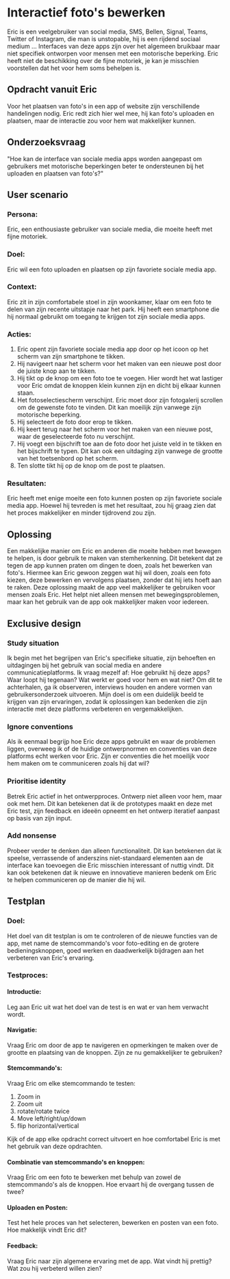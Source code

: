 # Interactief foto's bewerken

Eric is een veelgebruiker van social media, SMS, Bellen, Signal, Teams, Twitter of Instagram, die man is unstopable, hij is een rijdend sociaal medium ... Interfaces van deze apps zijn over het algemeen bruikbaar maar niet specifiek ontworpen voor mensen met een motorische beperking. Eric heeft niet de beschikking over de fijne motoriek, je kan je misschien voorstellen dat het voor hem soms behelpen is.

## Opdracht vanuit Eric

Voor het plaatsen van foto's in een app of website zijn verschillende handelingen nodig. Eric redt zich hier wel mee, hij kan foto's uploaden en plaatsen, maar de interactie zou voor hem wat makkelijker kunnen.

## Onderzoeksvraag

"Hoe kan de interface van sociale media apps worden aangepast om gebruikers met motorische beperkingen beter te ondersteunen bij het uploaden en plaatsen van foto's?"

## User scenario

### Persona:

Eric, een enthousiaste gebruiker van sociale media, die moeite heeft met fijne motoriek.

### Doel:

Eric wil een foto uploaden en plaatsen op zijn favoriete sociale media app.

### Context:

Eric zit in zijn comfortabele stoel in zijn woonkamer, klaar om een foto te delen van zijn recente uitstapje naar het park. Hij heeft een smartphone die hij normaal gebruikt om toegang te krijgen tot zijn sociale media apps.

### Acties:

1. Eric opent zijn favoriete sociale media app door op het icoon op het scherm van zijn smartphone te tikken.
2. Hij navigeert naar het scherm voor het maken van een nieuwe post door de juiste knop aan te tikken.
3. Hij tikt op de knop om een foto toe te voegen. Hier wordt het wat lastiger voor Eric omdat de knoppen klein kunnen zijn en dicht bij elkaar kunnen staan.
4. Het fotoselectiescherm verschijnt. Eric moet door zijn fotogalerij scrollen om de gewenste foto te vinden. Dit kan moeilijk zijn vanwege zijn motorische beperking.
5. Hij selecteert de foto door erop te tikken.
6. Hij keert terug naar het scherm voor het maken van een nieuwe post, waar de geselecteerde foto nu verschijnt.
7. Hij voegt een bijschrift toe aan de foto door het juiste veld in te tikken en het bijschrift te typen. Dit kan ook een uitdaging zijn vanwege de grootte van het toetsenbord op het scherm.
8. Ten slotte tikt hij op de knop om de post te plaatsen.

### Resultaten:

Eric heeft met enige moeite een foto kunnen posten op zijn favoriete sociale media app. Hoewel hij tevreden is met het resultaat, zou hij graag zien dat het proces makkelijker en minder tijdrovend zou zijn.

## Oplossing

Een makkelijke manier om Eric en anderen die moeite hebben met bewegen te helpen, is door gebruik te maken van stemherkenning. Dit betekent dat ze tegen de app kunnen praten om dingen te doen, zoals het bewerken van foto's. Hiermee kan Eric gewoon zeggen wat hij wil doen, zoals een foto kiezen, deze bewerken en vervolgens plaatsen, zonder dat hij iets hoeft aan te raken. Deze oplossing maakt de app veel makkelijker te gebruiken voor mensen zoals Eric. Het helpt niet alleen mensen met bewegingsproblemen, maar kan het gebruik van de app ook makkelijker maken voor iedereen.

## Exclusive design

### Study situation

Ik begin met het begrijpen van Eric's specifieke situatie, zijn behoeften en uitdagingen bij het gebruik van social media en andere communicatieplatforms. Ik vraag mezelf af: Hoe gebruikt hij deze apps? Waar loopt hij tegenaan? Wat werkt er goed voor hem en wat niet? Om dit te achterhalen, ga ik observeren, interviews houden en andere vormen van gebruikersonderzoek uitvoeren. Mijn doel is om een duidelijk beeld te krijgen van zijn ervaringen, zodat ik oplossingen kan bedenken die zijn interactie met deze platforms verbeteren en vergemakkelijken.

### Ignore conventions

Als ik eenmaal begrijp hoe Eric deze apps gebruikt en waar de problemen liggen, overweeg ik of de huidige ontwerpnormen en conventies van deze platforms echt werken voor Eric. Zijn er conventies die het moeilijk voor hem maken om te communiceren zoals hij dat wil?

### Prioritise identity

Betrek Eric actief in het ontwerpproces. Ontwerp niet alleen voor hem, maar ook met hem. Dit kan betekenen dat ik de prototypes maakt en deze met Eric test, zijn feedback en ideeën opneemt en het ontwerp iteratief aanpast op basis van zijn input.

### Add nonsense

Probeer verder te denken dan alleen functionaliteit. Dit kan betekenen dat ik speelse, verrassende of anderszins niet-standaard elementen aan de interface kan toevoegen die Eric misschien interessant of nuttig vindt. Dit kan ook betekenen dat ik nieuwe en innovatieve manieren bedenk om Eric te helpen communiceren op de manier die hij wil.

## Testplan

### Doel:

Het doel van dit testplan is om te controleren of de nieuwe functies van de app, met name de stemcommando's voor foto-editing en de grotere bedieningsknoppen, goed werken en daadwerkelijk bijdragen aan het verbeteren van Eric's ervaring.

### Testproces:

#### Introductie:

Leg aan Eric uit wat het doel van de test is en wat er van hem verwacht wordt.

#### Navigatie:

Vraag Eric om door de app te navigeren en opmerkingen te maken over de grootte en plaatsing van de knoppen. Zijn ze nu gemakkelijker te gebruiken?

#### Stemcommando's:

Vraag Eric om elke stemcommando te testen:

1. Zoom in
2. Zoom uit
3. rotate/rotate twice
4. Move left/right/up/down
5. flip horizontal/vertical

Kijk of de app elke opdracht correct uitvoert en hoe comfortabel Eric is met het gebruik van deze opdrachten.

#### Combinatie van stemcommando's en knoppen:

Vraag Eric om een foto te bewerken met behulp van zowel de stemcommando's als de knoppen. Hoe ervaart hij de overgang tussen de twee?

#### Uploaden en Posten:

Test het hele proces van het selecteren, bewerken en posten van een foto. Hoe makkelijk vindt Eric dit?

#### Feedback:

Vraag Eric naar zijn algemene ervaring met de app. Wat vindt hij prettig? Wat zou hij verbeterd willen zien?
